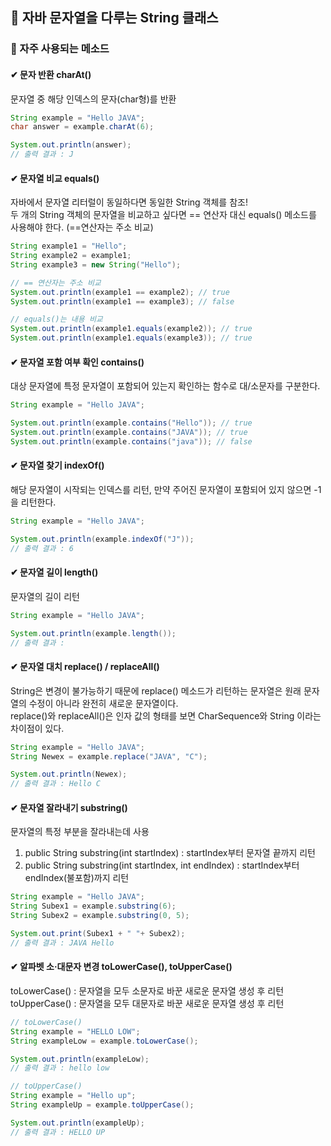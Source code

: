 ## 💭 자바 문자열을 다루는 String 클래스 

### 📙 자주 사용되는 메소드

#### ✔ 문자 반환 charAt() <br>
문자열 중 해당 인덱스의 문자(char형)를 반환

```Java
String example = "Hello JAVA";
char answer = example.charAt(6);

System.out.println(answer);
// 출력 결과 : J
```

#### ✔ 문자열 비교 equals() <br>
자바에서 문자열 리터럴이 동일하다면 동일한 String 객체를 참조! <br>
두 개의 String 객체의 문자열을 비교하고 싶다면 == 연산자 대신 equals() 메소드를 사용해야 한다. (==연산자는 주소 비교)

 ```Java
String example1 = "Hello";
String example2 = example1;
String example3 = new String("Hello");

// == 연산자는 주소 비교
System.out.println(example1 == example2); // true
System.out.println(example1 == example3); // false

// equals()는 내용 비교
System.out.println(example1.equals(example2)); // true
System.out.println(example1.equals(example3)); // true
```

#### ✔ 문자열 포함 여부 확인 contains() <br>
대상 문자열에 특정 문자열이 포함되어 있는지 확인하는 함수로 대/소문자를 구분한다.

```Java
String example = "Hello JAVA";

System.out.println(example.contains("Hello")); // true
System.out.println(example.contains("JAVA")); // true
System.out.println(example.contains("java")); // false
```

#### ✔ 문자열 찾기 indexOf() <br>
해당 문자열이 시작되는 인덱스를 리턴, 만약 주어진 문자열이 포함되어 있지 않으면 -1을 리턴한다.

```Java
String example = "Hello JAVA";

System.out.println(example.indexOf("J"));
// 출력 결과 : 6
```

#### ✔ 문자열 길이 length() <br>
 문자열의 길이 리턴

 ```Java
String example = "Hello JAVA";

System.out.println(example.length());
// 출력 결과 : 
```

#### ✔ 문자열 대치 replace() / replaceAll() <br>
String은 변경이 불가능하기 때문에 replace() 메소드가 리턴하는 문자열은 원래 문자열의 수정이 아니라 완전히 새로운 문자열이다. <br>
replace()와 replaceAll()은 인자 값의 형태를 보면 CharSequence와 String 이라는 차이점이 있다.

 ```Java
String example = "Hello JAVA";
String Newex = example.replace("JAVA", "C");

System.out.println(Newex);
// 출력 결과 : Hello C
```

#### ✔ 문자열 잘라내기 substring() <br>
문자열의 특정 부분을 잘라내는데 사용 
1. public String substring(int startIndex) : startIndex부터 문자열 끝까지 리턴
2. public String substring(int startIndex, int endIndex) : startIndex부터 endIndex(불포함)까지 리턴

 ```Java
String example = "Hello JAVA";
String Subex1 = example.substring(6);
String Subex2 = example.substring(0, 5);

System.out.print(Subex1 + " "+ Subex2);
// 출력 결과 : JAVA Hello
```

#### ✔ 알파벳 소·대문자 변경 toLowerCase(), toUpperCase() <br>
toLowerCase() : 문자열을 모두 소문자로 바꾼 새로운 문자열 생성 후 리턴 <br>
toUpperCase() : 문자열을 모두 대문자로 바꾼 새로운 문자열 생성 후 리턴

```Java
// toLowerCase()
String example = "HELLO LOW";
String exampleLow = example.toLowerCase();

System.out.println(exampleLow);
// 출력 결과 : hello low

// toUpperCase()
String example = "Hello up";
String exampleUp = example.toUpperCase();

System.out.println(exampleUp);
// 출력 결과 : HELLO UP
```


